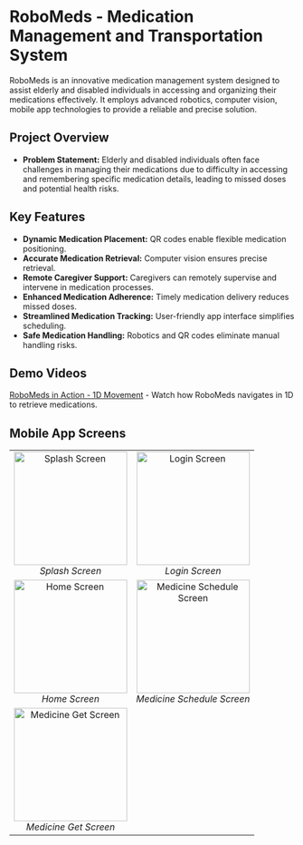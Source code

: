 # RoboMeds - Medication Management and Transportation System

RoboMeds is an innovative medication management system designed to assist elderly and disabled individuals in accessing and organizing their medications effectively. It employs advanced robotics, computer vision, mobile app technologies to provide a reliable and precise solution.

## Project Overview

- **Problem Statement:** Elderly and disabled individuals often face challenges in managing their medications due to difficulty in accessing and remembering specific medication details, leading to missed doses and potential health risks.


## Key Features

- **Dynamic Medication Placement:** QR codes enable flexible medication positioning.
- **Accurate Medication Retrieval:** Computer vision ensures precise retrieval.
- **Remote Caregiver Support:** Caregivers can remotely supervise and intervene in medication processes.
- **Enhanced Medication Adherence:** Timely medication delivery reduces missed doses.
- **Streamlined Medication Tracking:** User-friendly app interface simplifies scheduling.
- **Safe Medication Handling:** Robotics and QR codes eliminate manual handling risks.

## Demo Videos

[RoboMeds in Action - 1D Movement]([video_link_1](https://github.com/Mitul9703/IFP-Product-Shipping-Automation/assets/60043776/9b984331-0618-4328-b796-17146514df27)) - Watch how RoboMeds navigates in 1D to retrieve medications.
   
## Mobile App Screens

<table>
  <tr>
    <td align="center">
      <img src="https://github.com/Mitul9703/IFP-Product-Shipping-Automation/assets/60043776/eeab7d16-1380-40fe-b3a1-32d9dc59deb6" alt="Splash Screen" width="200" />
      <br />
      <em>Splash Screen</em>
    </td>
    <td align="center">
      <img src="https://github.com/Mitul9703/IFP-Product-Shipping-Automation/assets/60043776/7652d5f9-4430-40e0-a742-62b9de437487" alt="Login Screen" width="200" />
      <br />
      <em>Login Screen</em>
    </td>
  </tr>
  <tr>
    <td align="center">
      <img src="https://github.com/Mitul9703/IFP-Product-Shipping-Automation/assets/60043776/64c2a04a-ca5b-4680-bdc6-93f2b0d83ca4" alt="Home Screen" width="200" />
      <br />
      <em>Home Screen</em>
    </td>
    <td align="center">
      <img src="https://github.com/Mitul9703/IFP-Product-Shipping-Automation/assets/60043776/2eececc1-46a8-49c6-ad5e-4a2a4cabf37c" alt="Medicine Schedule Screen" width="200" />
      <br />
      <em>Medicine Schedule Screen</em>
    </td>
  </tr>
  <tr>
    <td align="center">
      <img src="https://github.com/Mitul9703/IFP-Product-Shipping-Automation/assets/60043776/efcc9bc9-6dc3-41cd-8893-f1e932c50364" alt="Medicine Get Screen" width="200" />
      <br />
      <em>Medicine Get Screen</em>
    </td>
    <!-- Add more images and descriptions as needed -->
  </tr>
</table>





